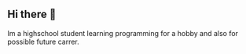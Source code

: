 ## Hi there 👋
Im a highschool student learning programming for a hobby and also for possible future carrer.
